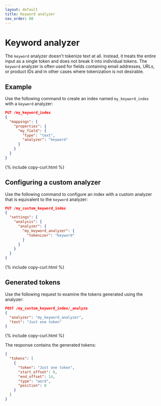 ```yaml
---
layout: default
title: Keyword analyzer
nav_order: 80
---
```


# Keyword analyzer

The `keyword` analyzer doesn't tokenize text at all. Instead, it treats the entire input as a single token and does not break it into individual tokens. The `keyword` analyzer is often used for fields containing email addresses, URLs, or product IDs and in other cases where tokenization is not desirable. 

## Example

Use the following command to create an index named `my_keyword_index` with a `keyword` analyzer:

```json
PUT /my_keyword_index
{
  "mappings": {
    "properties": {
      "my_field": {
        "type": "text",
        "analyzer": "keyword"
      }
    }
  }
}
```
{% include copy-curl.html %}

## Configuring a custom analyzer

Use the following command to configure an index with a custom analyzer that is equivalent to the `keyword` analyzer:

```json
PUT /my_custom_keyword_index
{
  "settings": {
    "analysis": {
      "analyzer": {
        "my_keyword_analyzer": {
          "tokenizer": "keyword"
        }
      }
    }
  }
}
```
{% include copy-curl.html %}

## Generated tokens

Use the following request to examine the tokens generated using the analyzer:

```json
POST /my_custom_keyword_index/_analyze
{
  "analyzer": "my_keyword_analyzer",
  "text": "Just one token"
}
```
{% include copy-curl.html %}

The response contains the generated tokens:

```json
{
  "tokens": [
    {
      "token": "Just one token",
      "start_offset": 0,
      "end_offset": 14,
      "type": "word",
      "position": 0
    }
  ]
}
```
